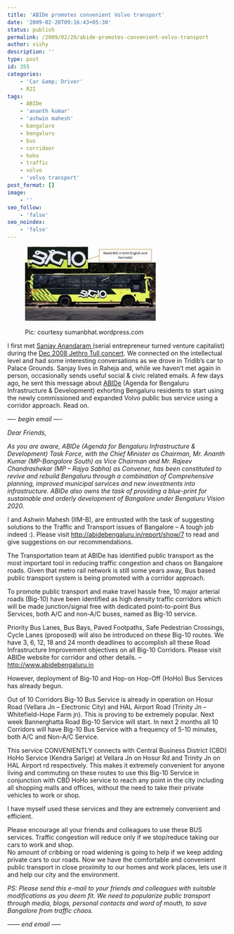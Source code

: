```yaml
---
title: 'ABIDe promotes convenient Volvo transport'
date: '2009-02-20T09:16:43+05:30'
status: publish
permalink: /2009/02/20/abide-promotes-convenient-volvo-transport
author: vishy
description: ''
type: post
id: 355
categories: 
    - 'Car &amp; Driver'
    - R2I
tags:
    - ABIDe
    - 'ananth kumar'
    - 'ashwin mahesh'
    - bangalore
    - bengaluru
    - bus
    - corridoor
    - hoho
    - traffic
    - volvo
    - 'volvo transport'
post_format: []
image:
    - ''
seo_follow:
    - 'false'
seo_noindex:
    - 'false'
---
```

<figure aria-describedby="caption-attachment-1613" class="wp-caption alignleft" id="attachment_1613" style="width: 298px">

[![](../../../../uploads/2009/02/bangalore_big10_sumanbhat_wp_com.jpeg "bangalore_big10_sumanbhat_wp_com")](http://www.ulaar.com/wp-content/uploads/2009/02/bangalore_big10_sumanbhat_wp_com.jpeg)<figcaption class="wp-caption-text" id="caption-attachment-1613">Pic: courtesy sumanbhat.wordpress.com</figcaption></figure>

I first met [Sanjay Anandaram ](http://www.jumpstartup.net/ourpeople.html)(serial entrepreneur turned venture capitalist) during the [Dec 2008 Jethro Tull concert](http://ulaar.wordpress.com/2008/12/28/jethro-tull-at-palace-grounds-bangalore/). We connected on the intellectual level and had some interesting conversations as we drove in Tridib’s car to Palace Grounds. Sanjay lives in Raheja and, while we haven’t met again in person, occasionally sends useful social &amp; civic related emails. A few days ago, he sent this message about [ABIDe](http://www.abidebengaluru.in/) (Agenda for Bengaluru Infrastructure &amp; Development) exhorting Bengaluru residents to start using the newly commissioned and expanded Volvo public bus service using a corridor approach. Read on.

*—- begin email —-*

*Dear Friends,*

*As you are aware, ABIDe (Agenda for Bengaluru Infrastructure &amp; Development) Task Force, with the Chief Minister as Chairman, Mr. Ananth Kumar (MP-Bangalore South) as Vice Chairman and Mr. Rajeev Chandrashekar (MP – Rajya Sabha) as Convener, has been constituted to revive and rebuild Bengaluru through a combination of Comprehensive planning, improved municipal services and new investments into infrastructure. ABIDe also owns the task of providing a blue-print for sustainable and orderly development of Bangalore under Bengaluru Vision 2020.*

I and Ashwin Mahesh (IIM-B), are entrusted with the task of suggesting solutions to the Traffic and Transport issues of Bangalore – A tough job indeed :). Please visit <http://abidebengaluru.in/report/show/7> to read and give suggestions on our recommendations.

The Transportation team at ABIDe has identified public transport as the most important tool in reducing traffic congestion and chaos on Bangalore roads. Given that metro rail network is still some years away, Bus based public transport system is being promoted with a corridor approach.

To promote public transport and make travel hassle free, 10 major arterial roads (Big-10) have been identified as high density traffic corridors which will be made junction/signal free with dedicated point-to-point Bus Services, both A/C and non-A/C buses, named as Big-10 service.

Priority Bus Lanes, Bus Bays, Paved Footpaths, Safe Pedestrian Crossings, Cycle Lanes (proposed) will also be introduced on these Big-10 routes. We have 3, 6, 12, 18 and 24 month deadlines to accomplish all these Road Infrastructure Improvement objectives on all Big-10 Corridors. Please visit ABIDe website for corridor and other details. – <http://www.abidebengaluru.in>

However, deployment of Big-10 and Hop-on Hop-Off (HoHo) Bus Services has already begun.

Out of 10 Corridors Big-10 Bus Service is already in operation on Hosur Road (Vellara Jn – Electronic City) and HAL Airport Road (Trinity Jn – Whitefield-Hope Farm jn). This is proving to be extremely popular. Next week Bannerghatta Road Big-10 Service will start. In next 2 months all 10 Corridors will have Big-10 Bus Service with a frequency of 5-10 minutes, both A/C and Non-A/C Service.

This service CONVENIENTLY connects with Central Business District (CBD) HoHo Service (Kendra Sarige) at Vellara Jn on Hosur Rd and Trinity Jn on HAL Airport rd respectively. This makes it extremely convenient for anyone living and commuting on these routes to use this Big-10 Service in conjunction with CBD HoHo service to reach any point in the city including all shopping malls and offices, without the need to take their private vehicles to work or shop.

I have myself used these services and they are extremely convenient and efficient.

Please encourage all your friends and colleagues to use these BUS services. Traffic congestion will reduce only if we stop/reduce taking our cars to work and shop.  
No amount of cribbing or road widening is going to help if we keep adding private cars to our roads. Now we have the comfortable and convenient public transport in close proximity to our homes and work places, lets use it and help our city and the environment.

*PS: Please send this e-mail to your friends and colleagues with suitable modifications as you deem fit. We need to popularize public transport through media, blogs, personal contacts and word of mouth, to save Bangalore from traffic chaos.*

*—— end email —–*